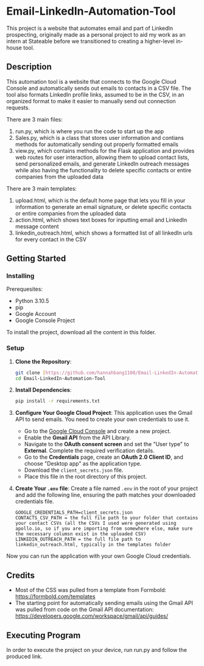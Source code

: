 # Email-LinkedIn-Automation-Tool
This project is a website that automates email and part of LinkedIn prospecting, originally made as a personal project to aid my work as an intern at Stateable before we transitioned to creating a higher-level in-house tool.

## Description
This automation tool is a website that connects to the Google Cloud Console and automatically sends out emails to contacts in a CSV file. The tool also formats LinkedIn profile links, assumed to be in the CSV, in an organized format to make it easier to manually send out connection requests.

There are 3 main files:
1) run.py, which is where you run the code to start up the app
2) Sales.py, which is a class that stores user information and contians methods for automatically sending out properly formatted emails
3) view.py, which contains methods for the Flask application and provides web routes for user interaction, allowing them to upload contact lists, send personalized emails, and generate LinkedIn outreach messages while also having the functionality to delete specific contacts or entire companies from the uploaded data

There are 3 main templates:
1) upload.html, which is the default home page that lets you fill in your information to generate an email signature, or delete specific contacts or entire companies from the uploaded data
2) action.html, which shows text boxes for inputting email and LinkedIn message content
3) linkedin_outreach.html, which shows a formatted list of all linkedIn urls for every contact in the CSV
   
## Getting Started

### Installing

Prerequesites: 
* Python 3.10.5
* pip
* Google Account
* Google Console Project

To install the project, download all the content in this folder.

### Setup

1.  **Clone the Repository**:
    ```sh
    git clone [https://github.com/hannahbang1108/Email-LinkedIn-Automation-Tool.git]
    cd Email-LinkedIn-Automation-Tool
    ```

2.  **Install Dependencies**:
    ```sh
    pip install -r requirements.txt
    ```

3.  **Configure Your Google Cloud Project**:
    This application uses the Gmail API to send emails. You need to create your own credentials to use it.

    * Go to the [Google Cloud Console](https://console.cloud.google.com/) and create a new project.
    * Enable the **Gmail API** from the API Library.
    * Navigate to the **OAuth consent screen** and set the "User type" to **External**. Complete the required verification details.
    * Go to the **Credentials** page, create an **OAuth 2.0 Client ID**, and choose "Desktop app" as the application type.
    * Download the `client_secrets.json` file.
    * Place this file in the root directory of this project.

4.  **Create Your `.env` file**:
    Create a file named `.env` in the root of your project and add the following line, ensuring the path matches your downloaded credentials file.

    ```
    GOOGLE_CREDENTIALS_PATH=client_secrets.json
    CONTACTS_CSV_PATH = the full file path to your folder that contains your contact CSVs (all the CSVs I used were generated using apollo.io, so if you are importing from somewhere else, make sure the necessary columsn exist in the uploaded CSV)
    LINKEDIN_OUTREACH_PATH = the full file path to linkedin_outreach.html, typically in the templates folder
    ```

Now you can run the application with your own Google Cloud credentials.

## Credits

* Most of the CSS was pulled from a template from Formbold: https://formbold.com/templates
* The starting point for automatically sending emails using the Gmail API was pulled from code on the Gmail API documentation: https://developers.google.com/workspace/gmail/api/guides/

## Executing Program

In order to execute the project on your device, run run.py and follow the produced link.
